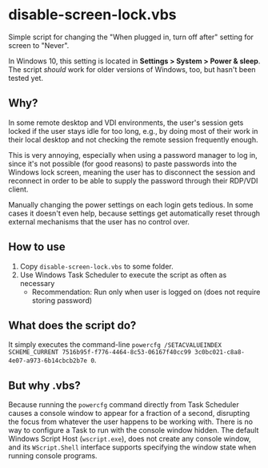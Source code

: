 # disable-screen-lock.vbs

Simple script for changing the "When plugged in, turn off after" setting for screen to "Never". 

In Windows 10, this setting is located in **Settings > System > Power & sleep**. The script *should* work for older versions of Windows, too, but hasn't been tested yet.

## Why?

In some remote desktop and VDI environments, the user's session gets locked if the user stays idle for too long, e.g., by doing most of their work in their local desktop and not checking the remote session frequently enough.

This is very annoying, especially when using a password manager to log in, since it's not possible (for good reasons) to paste passwords into the Windows lock screen, meaning the user has to disconnect the session and reconnect in order to be able to supply the password through their RDP/VDI client.

Manually changing the power settings on each login gets tedious. In some cases it doesn't even help, because settings get automatically reset through external mechanisms that the user has no control over.

## How to use

1. Copy `disable-screen-lock.vbs` to some folder.
2. Use Windows Task Scheduler to execute the script as often as necessary
    * Recommendation: Run only when user is logged on (does not require storing password)

## What does the script do?

It simply executes the command-line `powercfg /SETACVALUEINDEX SCHEME_CURRENT 7516b95f-f776-4464-8c53-06167f40cc99 3c0bc021-c8a8-4e07-a973-6b14cbcb2b7e 0`. 

## But why .vbs?

Because running the `powercfg` command directly from Task Scheduler causes a console window to appear for a fraction of a second, disrupting the focus from whatever the user happens to be working with. There is no way to configure a Task to run with the console window hidden. The default Windows Script Host (`wscript.exe`), does not create any console window, and its `WScript.Shell` interface supports specifying the window state when running console programs.
